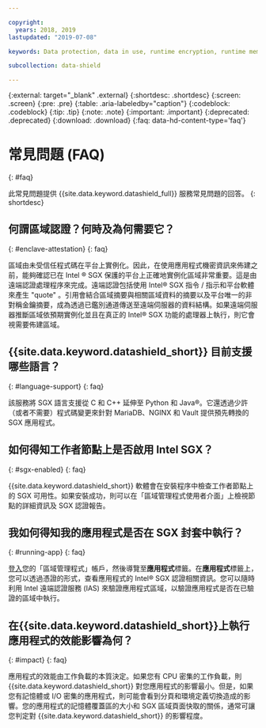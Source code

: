 ```yaml
---

copyright:
  years: 2018, 2019
lastupdated: "2019-07-08"

keywords: Data protection, data in use, runtime encryption, runtime memory encryption, encrypted memory, Intel SGX, software guard extensions, Fortanix runtime encryption

subcollection: data-shield

---
```


{:external: target="_blank" .external}
{:shortdesc: .shortdesc}
{:screen: .screen}
{:pre: .pre}
{:table: .aria-labeledby="caption"}
{:codeblock: .codeblock}
{:tip: .tip}
{:note: .note}
{:important: .important}
{:deprecated: .deprecated}
{:download: .download}
{:faq: data-hd-content-type='faq'}

# 常見問題 (FAQ)
{: #faq}

此常見問題提供 {{site.data.keyword.datashield_full}} 服務常見問題的回答。
{: shortdesc}


## 何謂區域認證？何時及為何需要它？
{: #enclave-attestation}
{: faq}

區域由未受信任程式碼在平台上實例化。因此，在使用應用程式機密資訊來佈建之前，能夠確認已在 Intel ® SGX 保護的平台上正確地實例化區域非常重要。這是由遠端認證處理程序來完成。遠端認證包括使用 Intel® SGX 指令 / 指示和平台軟體來產生 "quote" 。引用會結合區域摘要與相關區域資料的摘要以及平台唯一的非對稱金鑰摘要，成為透過已鑑別通道傳送至遠端伺服器的資料結構。如果遠端伺服器推斷區域依預期實例化並且在真正的 Intel® SGX 功能的處理器上執行，則它會視需要佈建區域。


## {{site.data.keyword.datashield_short}} 目前支援哪些語言？
{: #language-support}
{: faq}

該服務將 SGX 語言支援從 C 和 C++ 延伸至 Python 和 Java®。它還透過少許（或者不需要）程式碼變更來針對 MariaDB、NGINX 和 Vault 提供預先轉換的 SGX 應用程式。


##	如何得知工作者節點上是否啟用 Intel SGX？
{: #sgx-enabled}
{: faq}

{{site.data.keyword.datashield_short}} 軟體會在安裝程序中檢查工作者節點上的 SGX 可用性。如果安裝成功，則可以在「區域管理程式使用者介面」上檢視節點的詳細資訊及 SGX 認證報告。


##	我如何得知我的應用程式是否在 SGX 封套中執行？
{: #running-app}
{: faq}

[登入](/docs/services/data-shield?topic=data-shield-enclave-manager#em-signin)您的「區域管理程式」帳戶，然後導覽至**應用程式**標籤。在**應用程式**標籤上，您可以透過憑證的形式，查看應用程式的 Intel® SGX 認證相關資訊。您可以隨時利用 Intel 遠端認證服務 (IAS) 來驗證應用程式區域，以驗證應用程式是否在已驗證的區域中執行。



## 在{{site.data.keyword.datashield_short}}上執行應用程式的效能影響為何？
{: #impact}
{: faq}


應用程式的效能由工作負載的本質決定。如果您有 CPU 密集的工作負載，則 {{site.data.keyword.datashield_short}} 對您應用程式的影響最小。但是，如果您有記憶體或 I/O 密集的應用程式，則可能會看到分頁和環境定義切換造成的影響。您的應用程式的記憶體覆蓋區的大小和 SGX 區域頁面快取的關係，通常可讓您判定對 {{site.data.keyword.datashield_short}} 的影響程度。
